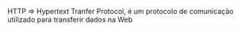 HTTP => Hypertext Tranfer Protocol, é um protocolo de comunicação utilizado para transferir dados na Web